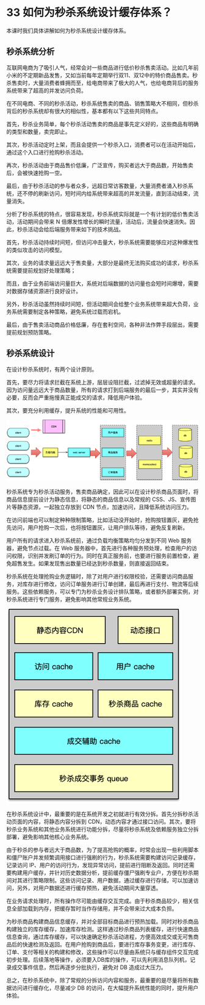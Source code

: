 # 33 如何为秒杀系统设计缓存体系？

本课时我们具体讲解如何为秒杀系统设计缓存体系。

## 秒杀系统分析

互联网电商为了吸引人气，经常会对一些商品进行低价秒杀售卖活动。比如几年前小米的不定期新品发售，又如当前每年定期举行双11、双12中的特价商品售卖。秒杀售卖时，大量消费者蜂拥而至，给电商带来了极大的人气，也给电商背后的服务系统带来了超高的并发访问负荷。

在不同电商、不同的秒杀活动，秒杀系统售卖的商品、销售策略大不相同，但秒杀背后的秒杀系统却有很大的相似性，基本都有以下这些共同特点。

首先，秒杀业务简单，每个秒杀活动售卖的商品是事先定义好的，这些商品有明确的类型和数量，卖完即止。

其次，秒杀活动定时上架，而且会提供一个秒杀入口，消费者可以在活动开始后，通过这个入口进行抢购秒杀活动。

再次，秒杀活动由于商品售价低廉，广泛宣传，购买者远大于商品数，开始售卖后，会被快速抢购一空。

最后，由于秒杀活动的参与者众多，远超日常访客数量，大量消费者涌入秒杀系统，还不停的刷新访问，短时间内给系统带来超高的并发流量，直到活动结束，流量消失。

分析了秒杀系统的特点，很容易发现，秒杀系统实际就是一个有计划的低价售卖活动，活动期间会带来
N
倍爆发性增长的瞬时流量，活动后，流量会快速消失。因此，秒杀活动会给后端服务带来如下的技术挑战。

首先，秒杀活动持续时间短，但访问冲击量大，秒杀系统需要能够应对这种爆发性的类似攻击的访问模型。

其次，业务的请求量远远大于售卖量，大部分是最终无法购买成功的请求，秒杀系统需要提前规划好处理策略；

而且，由于业务前端访问量巨大，系统对后端数据的访问量也会短时间爆增，需要对数据存储资源进行良好设计。

另外，秒杀活动虽然持续时间短，但活动期间会给整个业务系统带来超大负荷，业务系统需要制定各种策略，避免系统过载而宕机。

最后，由于售卖活动商品价格低廉，存在套利空间，各种非法作弊手段层出，需要提前规划预防策略。

## 秒杀系统设计

在设计秒杀系统时，有两个设计原则。

首先，要尽力将请求拦截在系统上游，层层设阻拦截，过滤掉无效或超量的请求。因为访问量远远大于商品数量，所有的请求打到后端服务的最后一步，其实并没有必要，反而会严重拖慢真正能成交的请求，降低用户体验。

其次，要充分利用缓存，提升系统的性能和可用性。

![img](assets/Cgq2xl4B4UqAL8uCAADQNODClaU362.png)

秒杀系统专为秒杀活动服务，售卖商品确定，因此可以在设计秒杀商品页面时，将商品信息提前设计为静态信息，将静态的商品信息以及常规的
CSS、JS、宣传图片等静态资源，一起独立存放到 CDN
节点，加速访问，且降低系统访问压力。

在访问前端也可以制定种种限制策略，比如活动没开始时，抢购按钮置灰，避免抢先访问，用户抢购一次后，也将按钮置灰，让用户排队等待，避免反复刷新。

用户所有的请求进入秒杀系统前，通过负载均衡策略均匀分发到不同 Web
服务器，避免节点过载。在 Web
服务器中，首先进行各种服务预处理，检查用户的访问权限，识别并发刷订单的行为。同时在真正服务前，也要进行服务前置检查，避免超售发生。如果发现售出数量已经达到秒杀数量，则直接返回结束。

秒杀系统在处理抢购业务逻辑时，除了对用户进行权限校验，还需要访问商品服务，对库存进行修改，访问订单服务进行订单创建，最后再进行支付、物流等后续服务。这些依赖服务，可以专门为秒杀业务设计排队策略，或者额外部署实例，对秒杀系统进行专门服务，避免影响其他常规业务系统。

![img](assets/Cgq2xl4B4XiAaox5AACe7kKMixU642.png)

在秒杀系统设计中，最重要的是在系统开发之初就进行有效分拆。首先分拆秒杀活动页面的内容，将静态内容分拆到
CDN，动态内容才通过接口访问。其次，要将秒杀业务系统和其他业务系统进行功能分拆，尽量将秒杀系统及依赖服务独立分拆部署，避免影响其他核心业务系统。

由于秒杀的参与者远大于商品数，为了提高抢购的概率，时常会出现一些利用脚本和僵尸账户并发频繁调用接口进行强刷的行为，秒杀系统需要构建访问记录缓存，记录访问
IP、用户的访问行为，发现异常访问，提前进行阻断及返回。同时还需要构建用户缓存，并针对历史数据分析，提前缓存僵尸强刷专业户，方便在秒杀期间对其进行策略限制。这些访问记录、用户数据，通过缓存进行存储，可以加速访问，另外，对用户数据还进行缓存预热，避免活动期间大量穿透。

在业务请求处理时，所有操作尽可能由缓存交互完成。由于秒杀商品较少，相关信息全部加载到内存，把缓存暂时当作存储用，并不会带来过大成本负担。

为秒杀商品构建商品信息缓存，并对全部目标商品进行预热加载。同时对秒杀商品构建独立的库存缓存，加速库存检测。这样通过秒杀商品列表缓存，进行快速商品信息查询，通过库存缓存，可以快速确定秒杀活动进程，方便高效成交或无可售商品后的快速检测及返回。在用户抢购到商品后，要进行库存事务变更，进行库存、订单、支付等相关的构建和修改，这些操作可以尽量由系统只与缓存组件交互完成初步处理。后续落地等操作，必须要入DB库的操作，可以先利用消息队列机，记录成交事件信息，然后再逐步分批执行，避免对
DB 造成过大压力。

总之，在秒杀系统中，除了常规的分拆访问内容和服务，最重要的是尽量将所有数据访问进行缓存化，尽量减少
DB 的访问，在大幅提升系统性能的同时，提升用户体验。
